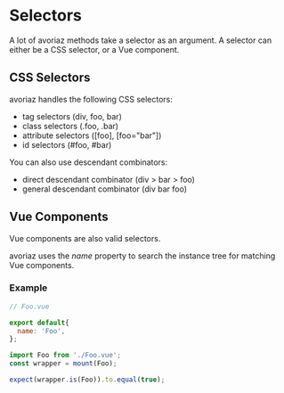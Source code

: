 # Selectors

A lot of avoriaz methods take a selector as an argument. A selector can either be a CSS selector, or a Vue component.

## CSS Selectors

avoriaz handles the following CSS selectors:

- tag selectors (div, foo, bar)
- class selectors (.foo, .bar)
- attribute selectors ([foo], [foo="bar"])
- id selectors (#foo, #bar)

You can also use descendant combinators:

- direct descendant combinator (div > bar > foo)
- general descendant combinator (div bar foo)

## Vue Components

Vue components are also valid selectors.

avoriaz uses the *name* property to search the instance tree for matching Vue components.

### Example

```js
// Foo.vue

export default{
  name: 'Foo',
};
```

```js
import Foo from './Foo.vue';
const wrapper = mount(Foo);

expect(wrapper.is(Foo)).to.equal(true);
```
